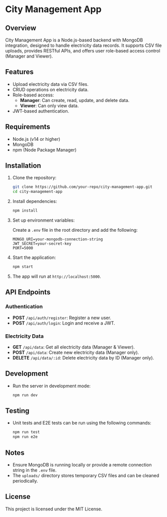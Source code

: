 # City Management App

## Overview

City Management App is a Node.js-based backend with MongoDB integration, designed to handle electricity data records. It supports CSV file uploads, provides RESTful APIs, and offers user role-based access control (Manager and Viewer).

## Features

- Upload electricity data via CSV files.
- CRUD operations on electricity data.
- Role-based access:
  - **Manager**: Can create, read, update, and delete data.
  - **Viewer**: Can only view data.
- JWT-based authentication.

## Requirements

- Node.js (v14 or higher)
- MongoDB
- npm (Node Package Manager)

## Installation

1. Clone the repository:

   ```bash
   git clone https://github.com/your-repo/city-management-app.git
   cd city-management-app
   ```

2. Install dependencies:

   ```bash
   npm install
   ```

3. Set up environment variables:

   Create a `.env` file in the root directory and add the following:

   ```env
   MONGO_URI=your-mongodb-connection-string
   JWT_SECRET=your-secret-key
   PORT=5000
   ```

4. Start the application:

   ```bash
   npm start
   ```

5. The app will run at `http://localhost:5000`.

## API Endpoints

### Authentication

- **POST** `/api/auth/register`: Register a new user.
- **POST** `/api/auth/login`: Login and receive a JWT.

### Electricity Data

- **GET** `/api/data`: Get all electricity data (Manager & Viewer).
- **POST** `/api/data`: Create new electricity data (Manager only).
- **DELETE** `/api/data/:id`: Delete electricity data by ID (Manager only).

## Development

- Run the server in development mode:

  ```bash
  npm run dev
  ```

## Testing

- Unit tests and E2E tests can be run using the following commands:

  ```bash
  npm run test
  npm run e2e
  ```

## Notes

- Ensure MongoDB is running locally or provide a remote connection string in the `.env` file.
- The `uploads/` directory stores temporary CSV files and can be cleaned periodically.

## License

This project is licensed under the MIT License.
